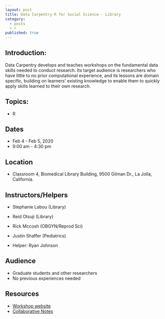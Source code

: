 ```yaml
---
layout: post
title: Data Carpentry R for Social Science - Library
category:
  - posts
  - r
published: true
---
```


## Introduction:

Data Carpentry develops and teaches workshops on the fundamental data skills needed to conduct research. Its target audience is researchers who have little to no prior computational experience, and its lessons are domain specific, building on learners' existing knowledge to enable them to quickly apply skills learned to their own research.


## Topics:

* R


## Dates

* Feb 4 - Feb 5, 2020
* 9:00 am - 4:30 pm


## Location

* Classroom 4, Biomedical Library Building, 9500 Gilman Dr., La Jolla, California.


## Instructors/Helpers

* Stephanie Labou (Library)
* Reid Otsuji (Library)
* Rick Mccosh (OBGYN/Reprod Sci)
* Justin Shaffer (Pediatrics)

* Helper: Ryan Johnson


## Audience

* Graduate students and other researchers
* No previous experiences needed


## Resources

* [Workshop website](https://ucsdlib.github.io/2020-02-04-UCSDsocsci/)
* [Collaborative Notes](https://hackmd.io/@U2NG/ryazym6x8)

